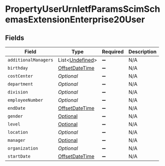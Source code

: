 # PropertyUserUrnIetfParamsScimSchemasExtensionEnterprise20User


## Fields

| Field                                                                                                                                                                                         | Type                                                                                                                                                                                          | Required                                                                                                                                                                                      | Description                                                                                                                                                                                   |
| --------------------------------------------------------------------------------------------------------------------------------------------------------------------------------------------- | --------------------------------------------------------------------------------------------------------------------------------------------------------------------------------------------- | --------------------------------------------------------------------------------------------------------------------------------------------------------------------------------------------- | --------------------------------------------------------------------------------------------------------------------------------------------------------------------------------------------- |
| `additionalManagers`                                                                                                                                                                          | List<[Undefined](../../models/shared/Undefined.md)>                                                                                                                                           | :heavy_minus_sign:                                                                                                                                                                            | N/A                                                                                                                                                                                           |
| `birthday`                                                                                                                                                                                    | [OffsetDateTime](https://docs.oracle.com/javase/8/docs/api/java/time/OffsetDateTime.html)                                                                                                     | :heavy_minus_sign:                                                                                                                                                                            | N/A                                                                                                                                                                                           |
| `costCenter`                                                                                                                                                                                  | *Optional<String>*                                                                                                                                                                            | :heavy_minus_sign:                                                                                                                                                                            | N/A                                                                                                                                                                                           |
| `department`                                                                                                                                                                                  | *Optional<String>*                                                                                                                                                                            | :heavy_minus_sign:                                                                                                                                                                            | N/A                                                                                                                                                                                           |
| `division`                                                                                                                                                                                    | *Optional<String>*                                                                                                                                                                            | :heavy_minus_sign:                                                                                                                                                                            | N/A                                                                                                                                                                                           |
| `employeeNumber`                                                                                                                                                                              | *Optional<String>*                                                                                                                                                                            | :heavy_minus_sign:                                                                                                                                                                            | N/A                                                                                                                                                                                           |
| `endDate`                                                                                                                                                                                     | [OffsetDateTime](https://docs.oracle.com/javase/8/docs/api/java/time/OffsetDateTime.html)                                                                                                     | :heavy_minus_sign:                                                                                                                                                                            | N/A                                                                                                                                                                                           |
| `gender`                                                                                                                                                                                      | [Optional<PropertyUserUrnIetfParamsScimSchemasExtensionEnterprise20UserGender>](../../models/shared/PropertyUserUrnIetfParamsScimSchemasExtensionEnterprise20UserGender.md)                   | :heavy_minus_sign:                                                                                                                                                                            | N/A                                                                                                                                                                                           |
| `level`                                                                                                                                                                                       | [Optional<Level>](../../models/shared/Level.md)                                                                                                                                               | :heavy_minus_sign:                                                                                                                                                                            | N/A                                                                                                                                                                                           |
| `location`                                                                                                                                                                                    | *Optional<String>*                                                                                                                                                                            | :heavy_minus_sign:                                                                                                                                                                            | N/A                                                                                                                                                                                           |
| `manager`                                                                                                                                                                                     | [Optional<PropertyPropertyUserUrnIetfParamsScimSchemasExtensionEnterprise20UserManager>](../../models/shared/PropertyPropertyUserUrnIetfParamsScimSchemasExtensionEnterprise20UserManager.md) | :heavy_minus_sign:                                                                                                                                                                            | N/A                                                                                                                                                                                           |
| `organization`                                                                                                                                                                                | *Optional<String>*                                                                                                                                                                            | :heavy_minus_sign:                                                                                                                                                                            | N/A                                                                                                                                                                                           |
| `startDate`                                                                                                                                                                                   | [OffsetDateTime](https://docs.oracle.com/javase/8/docs/api/java/time/OffsetDateTime.html)                                                                                                     | :heavy_minus_sign:                                                                                                                                                                            | N/A                                                                                                                                                                                           |